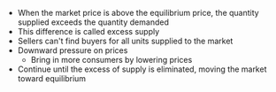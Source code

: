 - When the market price is above the equilibrium price, the quantity supplied exceeds the quantity demanded
- This difference is called excess supply
- Sellers can't find buyers for all units supplied to the market
- Downward pressure on prices
	- Bring in more consumers by lowering prices
- Continue until the excess of supply is eliminated, moving the market toward equilibrium